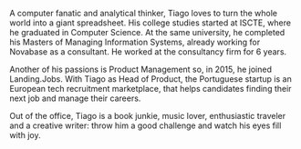 A computer fanatic and analytical thinker, Tiago loves to turn the whole world into a giant spreadsheet. His college studies started at ISCTE, where he graduated in Computer Science. At the same university, he completed his Masters of Managing Information Systems, already working for Novabase as a consultant. He worked at the consultancy firm for 6 years.

Another of his passions is Product Management so, in 2015, he joined Landing.Jobs. With Tiago as Head of Product, the Portuguese startup is an European tech recruitment marketplace, that helps candidates finding their next job and manage their careers.

Out of the office, Tiago is a book junkie, music lover, enthusiastic traveler and a creative writer: throw him a good challenge and watch his eyes fill with joy.
